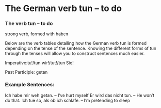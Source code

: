 # The German verb tun – to do



### The verb tun – to do

strong verb, formed with haben

Below are the verb tables detailing how the German verb tun is formed depending on the tense of the sentence. Knowing the different forms of tun through the tenses will allow you to construct sentences much easier.

Imperative:tu!/tun wir!/tut!/tun Sie!

Past Participle: getan

### Example Sentences:

Ich habe mir weh getan. – I’ve hurt myself
Er wird das nicht tun. – He won’t do that.
Ich tue so, als ob ich schlafe. – I’m pretending to sleep
